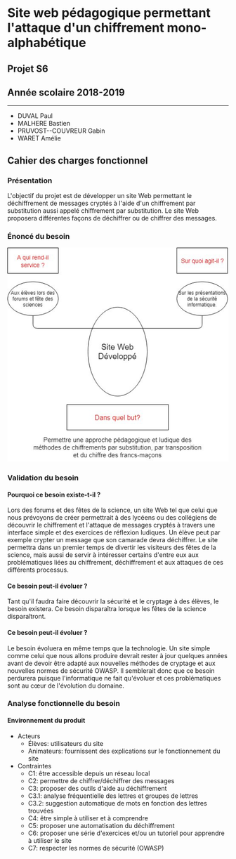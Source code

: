 # Site web pédagogique permettant l'attaque d'un chiffrement mono-alphabétique
## Projet S6
## Année scolaire 2018-2019

-------------

* DUVAL Paul
* MALHERE Bastien
* PRUVOST--COUVREUR Gabin
* WARET Amélie


## Cahier des charges fonctionnel
### Présentation
L'objectif du projet est de développer un site Web permettant le déchiffrement de messages cryptés à l'aide d'un chiffrement par substitution aussi appelé chiffrement par substitution.
Le site Web proposera différentes façons de déchiffrer ou de chiffrer des messages. 

### Énoncé du besoin
<img src="https://github.com/fruitsec/appliInfo/blob/master/IMG_20190125_001009.jpg" >

### Validation du besoin

#### Pourquoi ce besoin existe-t-il ?
Lors des forums et des fêtes de la science, un site Web tel que celui que nous prévoyons de créer permettrait à des lycéens ou des collégiens de découvrir le chiffrement et l'attaque de messages cryptés à travers une interface simple et des exercices de réflexion ludiques. Un élève peut par exemple crypter un message que son camarade devra déchiffrer. Le site permettra dans un premier temps de divertir les visiteurs des fêtes de la science, mais aussi de servir à intéresser certains d'entre eux aux problématiques liées au chiffrement, déchiffrement et aux attaques de ces différents processus.

#### Ce besoin peut-il évoluer ?
Tant qu'il faudra faire découvrir la sécurité et le cryptage à des élèves, le besoin existera. Ce besoin disparaîtra lorsque les fêtes de la science disparaîtront. 

#### Ce besoin peut-il évoluer ? 
Le besoin évoluera en même temps que la technologie. Un site simple comme celui que nous allons produire devrait rester à jour quelques années avant de devoir être adapté aux nouvelles méthodes de cryptage et aux nouvelles normes de sécurité OWASP. Il semblerait donc que ce besoin perdurera puisque l'informatique ne fait qu'évoluer et ces problématiques sont au cœur de l'évolution du domaine.

### Analyse fonctionnelle du besoin

#### Environnement du produit

* Acteurs
   * Élèves: utilisateurs du site
   * Animateurs: fournissent des explications sur le fonctionnement du site
* Contraintes
   * C1: être accessible depuis un réseau local
   * C2: permettre de chiffrer/déchiffrer des messages
   * C3: proposer des outils d'aide au déchiffrement
   * C3.1: analyse fréquentielle des lettres et groupes de lettres
   * C3.2: suggestion automatique de mots en fonction des lettres trouvées
   * C4: être simple à utiliser et à comprendre
   * C5: proposer une automatisation du déchiffrement 
   * C6: proposer une série d'exercices et/ou un tutoriel pour apprendre à utiliser le site
   * C7: respecter les normes de sécurité (OWASP) 
